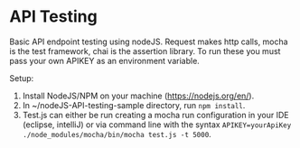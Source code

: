 # API Testing
Basic API endpoint testing using nodeJS.  Request makes http calls, mocha is the test framework, chai is the assertion library.  To run these you must pass your own APIKEY as an environment variable.

Setup:
1) Install NodeJS/NPM on your machine (https://nodejs.org/en/).  
2) In ~/nodeJS-API-testing-sample directory, run `npm install`.
3) Test.js can either be run creating a mocha run configuration in your IDE (eclipse, intelliJ) or via command line with the syntax `APIKEY=yourApiKey ./node_modules/mocha/bin/mocha test.js -t 5000`.

